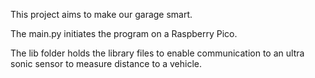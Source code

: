 This project aims to make our garage smart.

The main.py initiates the program on a Raspberry Pico.

The lib folder holds the library files to enable communication to an ultra sonic sensor to measure distance to a vehicle.
